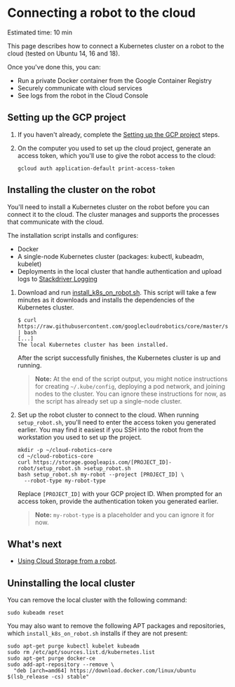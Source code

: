 # Connecting a robot to the cloud

Estimated time: 10 min

This page describes how to connect a Kubernetes cluster on a robot to the cloud (tested on Ubuntu 14, 16 and 18).

Once you've done this, you can:

* Run a private Docker container from the Google Container Registry
* Securely communicate with cloud services
* See logs from the robot in the Cloud Console

## Setting up the GCP project

1. If you haven't already, complete the [Setting up the GCP project](../quickstart.md) steps.

1. On the computer you used to set up the cloud project, generate an access token, which you'll use to give the robot access to the cloud:

    ```shell
    gcloud auth application-default print-access-token
    ```

## Installing the cluster on the robot

You'll need to install a Kubernetes cluster on the robot before you can connect it to the cloud. The cluster manages and supports the processes that communicate with the cloud.

The installation script installs and configures:

* Docker
* A single-node Kubernetes cluster (packages: kubectl, kubeadm, kubelet)
* Deployments in the local cluster that handle authentication and upload logs to [Stackdriver Logging](https://cloud.google.com/logging/)

<!-- this comment is required to separate the lists -->

1. Download and run [install\_k8s\_on\_robot.sh](https://raw.githubusercontent.com/googlecloudrobotics/core/master/src/bootstrap/robot/install_k8s_on_robot.sh). This script will take a few minutes as it downloads and installs the dependencies of the Kubernetes cluster.

    ```console
    $ curl https://raw.githubusercontent.com/googlecloudrobotics/core/master/src/bootstrap/robot/install_k8s_on_robot.sh | bash
    [...]
    The local Kubernetes cluster has been installed.
    ```

    After the script successfully finishes, the Kubernetes cluster is up and running.

    > **Note:**  At the end of the script output, you might notice instructions for creating `~/.kube/config`, deploying a pod network, and joining nodes to the cluster. You can ignore these instructions for now, as the script has already set up a single-node cluster.

1. Set up the robot cluster to connect to the cloud. When running `setup_robot.sh`, you'll need to enter the access token you generated earlier. You may find it easiest if you SSH into the robot from the workstation you used to set up the project.

    ```shell
    mkdir -p ~/cloud-robotics-core
    cd ~/cloud-robotics-core
    curl https://storage.googleapis.com/[PROJECT_ID]-robot/setup_robot.sh >setup_robot.sh
    bash setup_robot.sh my-robot --project [PROJECT_ID] \
      --robot-type my-robot-type
    ```

    Replace `[PROJECT_ID]` with your GCP project ID. When prompted for an access token, provide the authentication token you generated earlier.

    > **Note:** `my-robot-type` is a placeholder and you can ignore it for now.

## What's next

* [Using Cloud Storage from a robot](using-cloud-storage.md).

## Uninstalling the local cluster

You can remove the local cluster with the following command:

```shell
sudo kubeadm reset
```

You may also want to remove the following APT packages and repositories, which `install_k8s_on_robot.sh` installs if they are not present:

```shell
sudo apt-get purge kubectl kubelet kubeadm
sudo rm /etc/apt/sources.list.d/kubernetes.list
sudo apt-get purge docker-ce
sudo add-apt-repository --remove \
  "deb [arch=amd64] https://download.docker.com/linux/ubuntu $(lsb_release -cs) stable"
```
